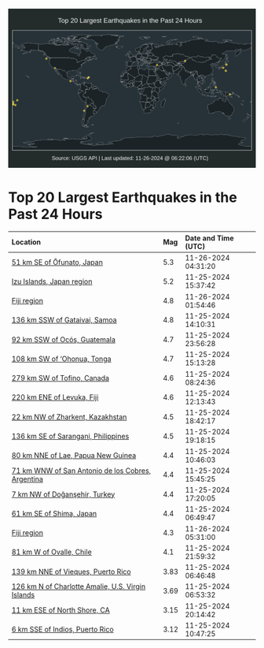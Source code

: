 ![Map](./map.png)

# Top 20 Largest Earthquakes in the Past 24 Hours

| Location | Mag | Date and Time (UTC) |
|:---|:---|:---|
| [51 km SE of Ōfunato, Japan](https://earthquake.usgs.gov/earthquakes/eventpage/us7000nu6z) | 5.3 | 11-26-2024 04:31:20 |
| [Izu Islands, Japan region](https://earthquake.usgs.gov/earthquakes/eventpage/us6000p7l3) | 5.2 | 11-25-2024 15:37:42 |
| [Fiji region](https://earthquake.usgs.gov/earthquakes/eventpage/us7000nu6a) | 4.8 | 11-26-2024 01:54:46 |
| [136 km SSW of Gataivai, Samoa](https://earthquake.usgs.gov/earthquakes/eventpage/us6000p7ks) | 4.8 | 11-25-2024 14:10:31 |
| [92 km SSW of Ocós, Guatemala](https://earthquake.usgs.gov/earthquakes/eventpage/us7000nu5z) | 4.7 | 11-25-2024 23:56:28 |
| [108 km SW of ‘Ohonua, Tonga](https://earthquake.usgs.gov/earthquakes/eventpage/us6000p7ky) | 4.7 | 11-25-2024 15:13:28 |
| [279 km SW of Tofino, Canada](https://earthquake.usgs.gov/earthquakes/eventpage/us6000p7jr) | 4.6 | 11-25-2024 08:24:36 |
| [220 km ENE of Levuka, Fiji](https://earthquake.usgs.gov/earthquakes/eventpage/us6000p7kh) | 4.6 | 11-25-2024 12:13:43 |
| [22 km NW of Zharkent, Kazakhstan](https://earthquake.usgs.gov/earthquakes/eventpage/us7000nu3e) | 4.5 | 11-25-2024 18:42:17 |
| [136 km SE of Sarangani, Philippines](https://earthquake.usgs.gov/earthquakes/eventpage/us7000nu3k) | 4.5 | 11-25-2024 19:18:15 |
| [80 km NNE of Lae, Papua New Guinea](https://earthquake.usgs.gov/earthquakes/eventpage/us6000p7k6) | 4.4 | 11-25-2024 10:46:03 |
| [71 km WNW of San Antonio de los Cobres, Argentina](https://earthquake.usgs.gov/earthquakes/eventpage/us6000p7l4) | 4.4 | 11-25-2024 15:45:25 |
| [7 km NW of Doğanşehir, Turkey](https://earthquake.usgs.gov/earthquakes/eventpage/us7000nu33) | 4.4 | 11-25-2024 17:20:05 |
| [61 km SE of Shima, Japan](https://earthquake.usgs.gov/earthquakes/eventpage/us6000p7jc) | 4.4 | 11-25-2024 06:49:47 |
| [Fiji region](https://earthquake.usgs.gov/earthquakes/eventpage/us7000nu7a) | 4.3 | 11-26-2024 05:31:00 |
| [81 km W of Ovalle, Chile](https://earthquake.usgs.gov/earthquakes/eventpage/us7000nu5i) | 4.1 | 11-25-2024 21:59:32 |
| [139 km NNE of Vieques, Puerto Rico](https://earthquake.usgs.gov/earthquakes/eventpage/pr2024330002) | 3.83 | 11-25-2024 06:46:48 |
| [126 km N of Charlotte Amalie, U.S. Virgin Islands](https://earthquake.usgs.gov/earthquakes/eventpage/pr2024330003) | 3.69 | 11-25-2024 06:53:32 |
| [11 km ESE of North Shore, CA](https://earthquake.usgs.gov/earthquakes/eventpage/ci40800255) | 3.15 | 11-25-2024 20:14:42 |
| [6 km SSE of Indios, Puerto Rico](https://earthquake.usgs.gov/earthquakes/eventpage/pr71466818) | 3.12 | 11-25-2024 10:47:25 |
